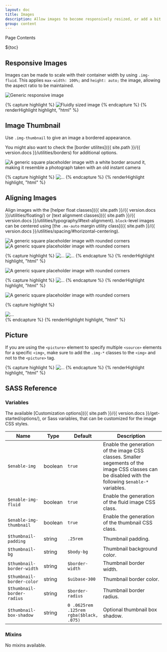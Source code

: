 ```yaml
---
layout: doc
title: Images
description: Allow images to become responsively resized, or add a bit of style to them.
group: content
---
```


<div class="h3 cf-toc-header">Page Contents</div>

${toc}

## Responsive Images

Images can be made to scale with their container width by using `.img-fluid`. This applies `max-width: 100%;` and `height: auto;` the image, allowing the aspect ratio to be maintained.

<div class="cf-example">
  <img data-src="holder.js/100px250" class="img-fluid" alt="Generic responsive image">
</div>

{% capture highlight %}
<img src="..." class="img-fluid" alt="Fluidly sized image">
{% endcapture %}
{% renderHighlight highlight, "html" %}

## Image Thumbnail

Use `.img-thumbnail` to give an image a bordered appearance.

You might also want to check the [border utilites]({{ site.path }}/{{ version.docs }}/utilities/borders) for additional options.

<div class="cf-example">
  <img data-src="holder.js/200x200" class="img-thumbnail" alt="A generic square placeholder image with a white border around it, making it resemble a photograph taken with an old instant camera">
</div>

{% capture highlight %}
<img src="..." alt="..." class="img-thumbnail">
{% endcapture %}
{% renderHighlight highlight, "html" %}

## Aligning Images

Align images with the [helper float classes]({{ site.path }}/{{ version.docs }}/utilities/floating/) or [text alignment classes]({{ site.path }}/{{ version.docs }}/utilities/typography/#text-alignment). `block`-level images can be centered using [the `.mx-auto` margin utility class]({{ site.path }}/{{ version.docs }}/utilities/spacing/#horizontal-centering).

<div class="cf-example clearfix">
  <img data-src="holder.js/200x200" class="radius float-start" alt="A generic square placeholder image with rounded corners">
  <img data-src="holder.js/200x200" class="radius float-end" alt="A generic square placeholder image with rounded corners">
</div>

{% capture highlight %}
<img src="..." class="radius float-start" alt="...">
<img src="..." class="radius float-end" alt="...">
{% endcapture %}
{% renderHighlight highlight, "html" %}

<div class="cf-example clearfix">
  <img data-src="holder.js/200x200" class="radius mx-auto d-block" alt="A generic square placeholder image with rounded corners">
</div>

{% capture highlight %}
<img src="..." class="radius mx-auto d-block" alt="...">
{% endcapture %}
{% renderHighlight highlight, "html" %}

<div class="cf-example clearfix">
  <div class="text-center">
    <img data-src="holder.js/200x200" class="radius" alt="A generic square placeholder image with rounded corners">
  </div>
</div>

{% capture highlight %}
<div class="text-center">
  <img src="..." class="radius" alt="...">
</div>
{% endcapture %}
{% renderHighlight highlight, "html" %}

## Picture

If you are using the `<picture>` element to specify multiple `<source>` elements for a specific `<img>`, make sure to add the `.img-*` classes to the `<img>` and not to the `<picture>` tag.

{% capture highlight %}
​<picture>
  <source srcset="..." type="image/svg+xml">
  <img src="..."  class="img-fluid img-thumbnail" alt="...">
</picture>
{% endcapture %}
{% renderHighlight highlight, "html" %}

## SASS Reference

### Variables

The available [Customization options]({{ site.path }}/{{ version.docs }}/get-started/options/), or Sass variables, that can be customized for the image CSS styles.

<div class="table-scroll">
    <table class="table table-bordered table-striped">
        <thead>
            <tr>
                <th style="width: 100px;">Name</th>
                <th style="width: 50px;">Type</th>
                <th style="width: 50px;">Default</th>
                <th>Description</th>
            </tr>
        </thead>
        <tbody>
            <tr>
                <td><code>$enable-img</code></td>
                <td>boolean</td>
                <td><code>true</code></td>
                <td>
                    Enable the generation of the image CSS classes.
                    Smaller segements of the image CSS classes can be disabled with the following <code>$enable-*</code> variables.
                </td>
            </tr>
            <tr>
                <td><code>$enable-img-fluid</code></td>
                <td>boolean</td>
                <td><code>true</code></td>
                <td>
                    Enable the generation of the fluid image CSS class.
                </td>
            </tr>
            <tr>
                <td><code>$enable-img-thumbnail</code></td>
                <td>boolean</td>
                <td><code>true</code></td>
                <td>
                    Enable the generation of the thumbnail CSS class.
                </td>
            </tr>
            <tr>
                <td><code>$thumbnail-padding</code></td>
                <td>string</td>
                <td><code>.25rem</code></td>
                <td>
                    Thumbnail padding.
                </td>
            </tr>
            <tr>
                <td><code>$thumbnail-bg</code></td>
                <td>string</td>
                <td><code>$body-bg</code></td>
                <td>
                    Thumbnail background color.
                </td>
            </tr>
            <tr>
                <td><code>$thumbnail-border-width</code></td>
                <td>string</td>
                <td><code>$border-width</code></td>
                <td>
                    Thumbnail border width.
                </td>
            </tr>
            <tr>
                <td><code>$thumbnail-border-color</code></td>
                <td>string</td>
                <td><code>$uibase-300</code></td>
                <td>
                    Thumbnail border color.
                </td>
            </tr>
            <tr>
                <td><code>$thumbnail-border-radius</code></td>
                <td>string</td>
                <td><code>$border-radius</code></td>
                <td>
                    Thumbnail border radius.
                </td>
            </tr>
            <tr>
                <td><code>$thumbnail-box-shadow</code></td>
                <td>string</td>
                <td><code>0 .0625rem .125rem rgba($black, .075)</code></td>
                <td>
                    Optional thumbnail box shadow.
                </td>
            </tr>
        </tbody>
    </table>
</div>

### Mixins

No mixins available.

